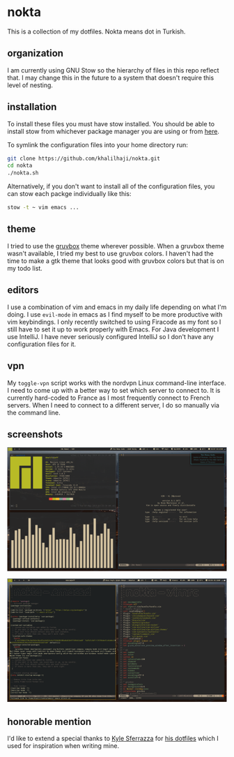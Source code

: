 # nokta
This is a collection of my dotfiles.
Nokta means dot in Turkish.

## organization
I am currently using GNU Stow so the hierarchy of files in this repo reflect that. I may change 
this in the future to a system that doesn't require this level of nesting.

## installation
To install these files you must have stow installed. You should be able to install stow
from whichever package manager you are using or from [here](https://www.gnu.org/software/stow/). 

To symlink the configuration files into your home directory run:
```sh
git clone https://github.com/khalilhaji/nokta.git 
cd nokta
./nokta.sh
```

Alternatively, if you don't want to install all of the configuration files, you can stow each packge individually like this:

``` sh
stow -t ~ vim emacs ...
```


## theme
I tried to use the [gruvbox](https://github.com/morhetz/gruvbox) theme wherever possible. When a gruvbox theme wasn't available, I tried my best to use gruvbox colors.
I haven't had the time to make a gtk theme that looks good with gruvbox colors but that is on my todo list.

## editors
I use a combination of vim and emacs in my daily life depending on what I'm doing. I use `evil-mode` in emacs as I find myself to be more productive with vim keybindings.
I only recently switched to using Firacode as my font so I still have to set it up to work properly with Emacs.
For Java development I use IntelliJ. I have never seriously configured IntelliJ so I don't have any configuration files for it.

## vpn
My `toggle-vpn` script works with the nordvpn Linux command-line interface. I need to come up with a better way to set which server to connect to. It is currently hard-coded to France as I most frequently connect to French servers. When I need to connect to a different server, I do so manually via the command line.

## screenshots
![screenshot of my configuration](screenshots/screenshot1.png)

![screenshot of emacs and vim side by side](screenshots/screenshot2.png)

## honorable mention
I'd like to extend a special thanks to [Kyle Sferrazza](https://kylesferrazza.com/) for [his dotfiles](https://github.com/kylesferrazza/dot) which I used for inspiration when writing mine.
